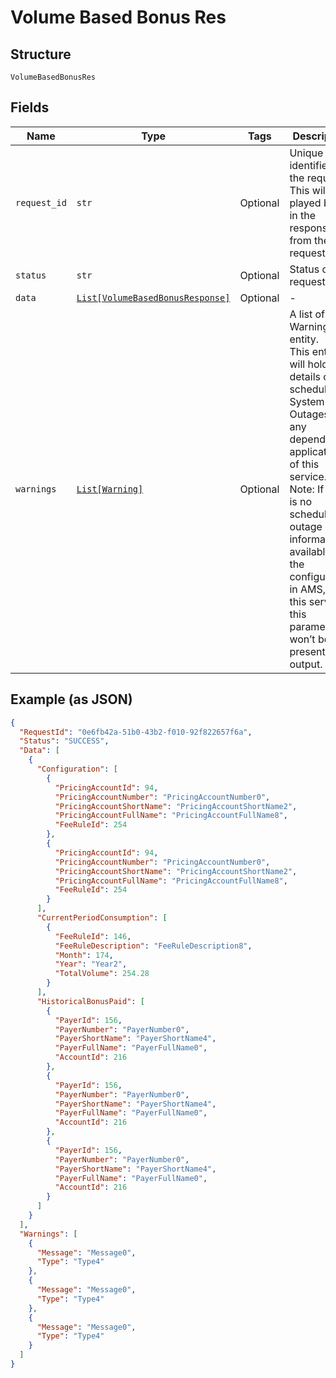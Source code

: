 
# Volume Based Bonus Res

## Structure

`VolumeBasedBonusRes`

## Fields

| Name | Type | Tags | Description |
|  --- | --- | --- | --- |
| `request_id` | `str` | Optional | Unique identifier for the request. This will be played back in the response from the request. |
| `status` | `str` | Optional | Status of the request |
| `data` | [`List[VolumeBasedBonusResponse]`](../../doc/models/volume-based-bonus-response.md) | Optional | - |
| `warnings` | [`List[Warning]`](../../doc/models/warning.md) | Optional | A list of Warning entity.<br>This entity will hold the details of the scheduled System Outages of any dependent applications of this service.<br>Note: If there is no scheduled outage information available, in the configuration in AMS, for this service, this parameter won’t be present in output. |

## Example (as JSON)

```json
{
  "RequestId": "0e6fb42a-51b0-43b2-f010-92f822657f6a",
  "Status": "SUCCESS",
  "Data": [
    {
      "Configuration": [
        {
          "PricingAccountId": 94,
          "PricingAccountNumber": "PricingAccountNumber0",
          "PricingAccountShortName": "PricingAccountShortName2",
          "PricingAccountFullName": "PricingAccountFullName8",
          "FeeRuleId": 254
        },
        {
          "PricingAccountId": 94,
          "PricingAccountNumber": "PricingAccountNumber0",
          "PricingAccountShortName": "PricingAccountShortName2",
          "PricingAccountFullName": "PricingAccountFullName8",
          "FeeRuleId": 254
        }
      ],
      "CurrentPeriodConsumption": [
        {
          "FeeRuleId": 146,
          "FeeRuleDescription": "FeeRuleDescription8",
          "Month": 174,
          "Year": "Year2",
          "TotalVolume": 254.28
        }
      ],
      "HistoricalBonusPaid": [
        {
          "PayerId": 156,
          "PayerNumber": "PayerNumber0",
          "PayerShortName": "PayerShortName4",
          "PayerFullName": "PayerFullName0",
          "AccountId": 216
        },
        {
          "PayerId": 156,
          "PayerNumber": "PayerNumber0",
          "PayerShortName": "PayerShortName4",
          "PayerFullName": "PayerFullName0",
          "AccountId": 216
        },
        {
          "PayerId": 156,
          "PayerNumber": "PayerNumber0",
          "PayerShortName": "PayerShortName4",
          "PayerFullName": "PayerFullName0",
          "AccountId": 216
        }
      ]
    }
  ],
  "Warnings": [
    {
      "Message": "Message0",
      "Type": "Type4"
    },
    {
      "Message": "Message0",
      "Type": "Type4"
    },
    {
      "Message": "Message0",
      "Type": "Type4"
    }
  ]
}
```

